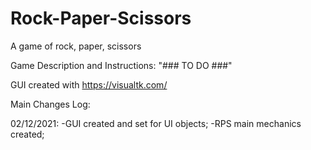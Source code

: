 # Rock-Paper-Scissors
A game of rock, paper, scissors

Game Description and Instructions:
"### TO DO ###"

GUI created with https://visualtk.com/



Main Changes Log:

02/12/2021:
-GUI created and set for UI objects;
-RPS main mechanics created;
